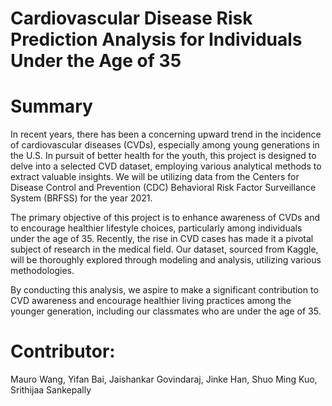 # Cardiovascular Disease Risk Prediction Analysis for Individuals Under the Age of 35

# Summary
In recent years, there has been a concerning upward trend in the incidence of cardiovascular diseases (CVDs), especially among young generations in the U.S. In pursuit of better health for the youth, this project is designed to delve into a selected CVD dataset, employing various analytical methods to extract valuable insights. We will be utilizing data from the Centers for Disease Control and Prevention (CDC) Behavioral Risk Factor Surveillance System (BRFSS) for the year 2021.

The primary objective of this project is to enhance awareness of CVDs and to encourage healthier lifestyle choices, particularly among individuals under the age of 35. Recently, the rise in CVD cases has made it a pivotal subject of research in the medical field. Our dataset, sourced from Kaggle, will be thoroughly explored through modeling and analysis, utilizing various methodologies.

By conducting this analysis, we aspire to make a significant contribution to CVD awareness and encourage healthier living practices among the younger generation, including our classmates who are under the age of 35.

# Contributor:
Mauro Wang, Yifan Bai, Jaishankar Govindaraj, Jinke Han, Shuo Ming Kuo, Srithijaa Sankepally
